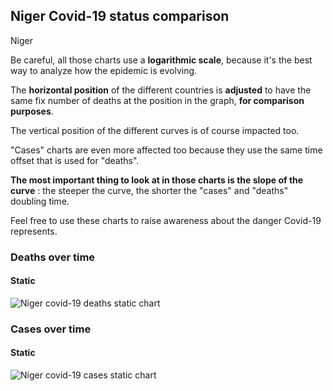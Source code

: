 ## Niger Covid-19 status comparison 

Niger



Be careful, all those charts use a **logarithmic scale**, because it's the best way to analyze how the epidemic is evolving.
 
The **horizontal position** of the different countries is **adjusted** to have the same fix number of deaths at the position in the graph, **for comparison purposes**.

The vertical position of the different curves is of course impacted too.

"Cases" charts are even more affected too because they use the same time offset that is used for "deaths".

**The most important thing to look at in those charts is the slope of the curve** : the steeper the curve, the shorter the "cases" and "deaths" doubling time.

Feel free to use these charts to raise awareness about the danger Covid-19 represents. 


 
### Deaths over time
 
#### Static
![Niger covid-19 deaths static chart](https://raw.githubusercontent.com/madlag/coronavirus_study/master/notebooks/graphs/2020-03-29/countries/Niger/2020-03-29_Niger_deaths.png "Niger covid-19 deaths static chart")   

 
### Cases over time
 
#### Static
![Niger covid-19 cases static chart](https://raw.githubusercontent.com/madlag/coronavirus_study/master/notebooks/graphs/2020-03-29/countries/Niger/2020-03-29_Niger_cases.png "Niger covid-19 cases static chart")   


